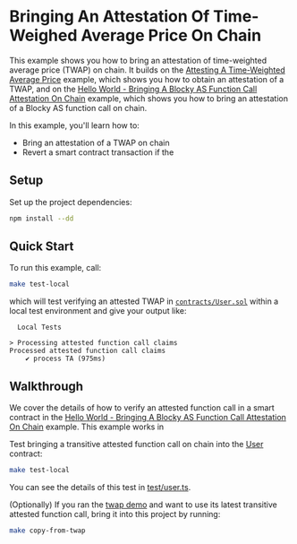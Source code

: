 # Bringing An Attestation Of Time-Weighed Average Price On Chain

This example shows you how to bring an attestation of time-weighted average price (TWAP)
on chain. It builds on the 
[Attesting A Time-Weighted Average Price](../attest_fn_call) 
example, which shows you how to obtain an attestation of a TWAP, and on the
[Hello World - Bringing A Blocky AS Function Call Attestation On Chain](../../hello_world_on_chain)
example, which shows you how to bring an attestation of a Blocky AS function
call on chain.

In this example, you'll learn how to:

- Bring an attestation of a TWAP on chain 
- Revert a smart contract transaction if the 

## Setup

Set up the project dependencies:

```bash
npm install --dd
```

## Quick Start

To run this example, call:

```bash
make test-local
```

which will test verifying an attested TWAP in
[`contracts/User.sol`](contracts/User.sol)
within a local test environment and give your output like:

```
  Local Tests

> Processing attested function call claims
Processed attested function call claims
    ✔ process TA (975ms)
```

## Walkthrough

We cover the details of how to verify an attested function call in a smart 
contract in the
[Hello World - Bringing A Blocky AS Function Call Attestation On Chain](../../hello_world_on_chain)
example.
This example works in 


Test bringing a transitive attested function call on chain into the
[User](contracts/User.sol) contract:

```bash
make test-local
```

You can see the details of this test in [test/user.ts](test/user.ts).

(Optionally) If you ran the [twap demo](../attest_fn_call) and want to use its
latest transitive attested function call, bring it into this project by
running:

```bash
make copy-from-twap
```
